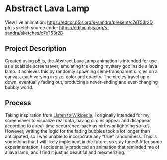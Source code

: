 # Abstract Lava Lamp
View live animation: https://editor.p5js.org/s-sandra/present/c7eT53r2D
p5.js sketch source code: https://editor.p5js.org/s-sandra/sketches/c7eT53r2D

## Project Description
Created using [p5.js](https://editor.p5js.org/s-sandra/sketches/c7eT53r2D), the Abstract Lava Lamp animation is intended for use as a scalable screensaver, emulating the oozing mystery goo inside a lava lamp. It achieves this by randomly spawning semi-transparent circles on a canvas, each varying in size, color and opacity. The circles travel up or down, eventually fading out, producing a never-ending and ever-changing bubbly world.

## Process
Taking inspiration from [Listen to Wikipedia](http://listen.hatnote.com/), I originally intended for my screensaver to visualize real data, having circles appear and disappear according to a real-time occurrence, such as births or lightning strikes. However, writing the logic for the fading bubbles took a lot longer than anticipated, so I was unable to incorporate any “true” randomness. This is something that I will likely implement in the future, so stay tuned! After some experimentation, I accidentally produced an animation that reminded me of a lava lamp, and I find it just as beautiful and mesmerizing.
